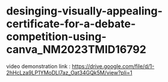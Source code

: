# desinging-visually-appealing-certificate-for-a-debate-competition-using-canva_NM2023TMID16792

video demonstration link : https://drive.google.com/file/d/1-2hHcLza9LP1YMoDLl7az_Oat34GQk5M/view?pli=1
